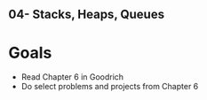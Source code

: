 ## 04- Stacks, Heaps, Queues
# Goals
* Read Chapter 6 in Goodrich
* Do select problems and projects from Chapter 6
